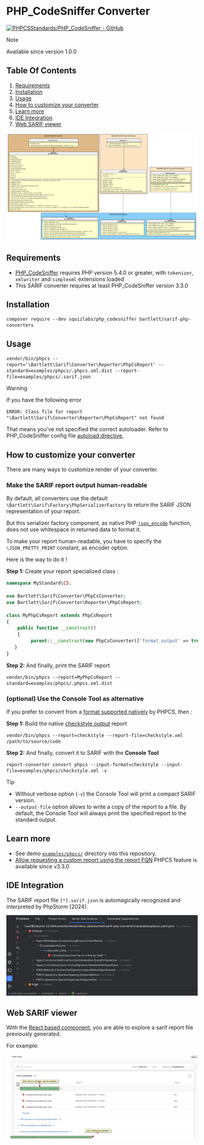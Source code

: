 <!-- markdownlint-disable MD013 -->
# PHP_CodeSniffer Converter

[![PHPCSStandards/PHP_CodeSniffer - GitHub](https://gh-card.dev/repos/PHPCSStandards/PHP_CodeSniffer.svg?fullname=)](https://github.com/PHPCSStandards/PHP_CodeSniffer)

> [!NOTE]
>
> Available since version 1.0.0

## Table Of Contents

1. [Requirements](#requirements)
2. [Installation](#installation)
3. [Usage](#usage)
4. [How to customize your converter](#how-to-customize-your-converter)
5. [Learn more](#learn-more)
6. [IDE Integration](#ide-integration)
7. [Web SARIF viewer](#web-sarif-viewer)

![phpcs converter](../assets/images/converter-phpcs.graphviz.svg)

## Requirements

* [PHP_CodeSniffer][phpcs] requires PHP version 5.4.0 or greater, with `tokenizer`, `xmlwriter` and `simplexml` extensions loaded
* This SARIF converter requires at least PHP_CodeSniffer version 3.3.0

## Installation

```shell
composer require --dev squizlabs/php_codesniffer bartlett/sarif-php-converters
```

## Usage

```shell
vendor/bin/phpcs --report='\Bartlett\Sarif\Converter\Reporter\PhpCsReport' --standard=examples/phpcs/.phpcs.xml.dist --report-file=examples/phpcs/.sarif.json
```

> [!WARNING]
>
> If you have the following error
>
> ```text
> ERROR: Class file for report "\Bartlett\Sarif\Converter\Reporter\PhpCsReport" not found
> ```
>
> That means you've not specified the correct autoloader.
> Refer to PHP_CodeSniffer config file [autoload directive][phpcs-wiki-ruleset],

## How to customize your converter

There are many ways to customize render of your converter.

### Make the SARIF report output human-readable

By default, all converters use the default `\Bartlett\Sarif\Factory\PhpSerializerFactory`
to return the SARIF JSON representation of your report.

But this serializer factory component, as native PHP [`json_encode`][json-encode] function,
does not use whitespace in returned data to format it.

To make your report human-readable, you have to specify the `\JSON_PRETTY_PRINT` constant, as encoder option.

Here is the way to do it !

**Step 1:** Create your report specialized class :

```php
namespace MyStandard\CS;

use Bartlett\Sarif\Converter\PhpCsConverter;
use Bartlett\Sarif\Converter\Reporter\PhpCsReport;

class MyPhpCsReport extends PhpCsReport
{
    public function __construct()
    {
         parent::__construct(new PhpCsConverter(['format_output' => true]));
   }
}
```

**Step 2:** And finally, print the SARIF report

```shell
vendor/bin/phpcs --report=MyPhpCsReport --standard=examples/phpcs/.phpcs.xml.dist
```

### (optional) Use the Console Tool as alternative

If you prefer to convert from a [format supported natively][phpcs-reporting] by PHPCS, then :

**Step 1:** Build the native [checkstyle output][phpcs-checkstyle-output] report

```shell
vendor/bin/phpcs --report=checkstyle --report-file=checkstyle.xml /path/to/source/code
```

**Step 2:** And finally, convert it to SARIF with the **Console Tool**

```shell
report-converter convert phpcs --input-format=checkstyle --input-file=examples/phpcs/checkstyle.xml -v
```

> [!TIP]
>
> * Without verbose option (`-v`) the Console Tool will print a compact SARIF version.
> * `--output-file` option allows to write a copy of the report to a file. By default, the Console Tool will always print the specified report to the standard output.

## Learn more

* See demo [`examples/phpcs/`][example-folder] directory into this repository.
* [Allow requesting a custom report using the report FQN][phpcs-report-fqn] PHPCS feature is available since v3.3.0

## IDE Integration

The SARIF report file `[*].sarif.json` is automagically recognized and interpreted by PhpStorm (2024).

![PHPStorm integration](../assets/images/phpstorm-phpcs.png)

## Web SARIF viewer

With the [React based component][sarif-web-component], you are able to explore a sarif report file previously generated.

For example:

![sarif-web-phpcs](../assets/images/sarif-web-phpcs.png)

[example-folder]: https://github.com/llaville/sarif-php-converters/blob/1.0/examples/phpcs/
[json-encode]: https://www.php.net/manual/en/function.json-encode
[phpcs]: https://github.com/PHPCSStandards/PHP_CodeSniffer
[phpcs-reporting]: https://github.com/PHPCSStandards/PHP_CodeSniffer/wiki/Reporting
[phpcs-checkstyle-output]: https://github.com/PHPCSStandards/PHP_CodeSniffer/wiki/Reporting#printing-a-checkstyle-report
[phpcs-wiki-ruleset]: https://github.com/PHPCSStandards/PHP_CodeSniffer/wiki/Annotated-Ruleset
[phpcs-report-fqn]: https://github.com/squizlabs/PHP_CodeSniffer/issues/1942
[sarif-web-component]: https://github.com/Microsoft/sarif-web-component
